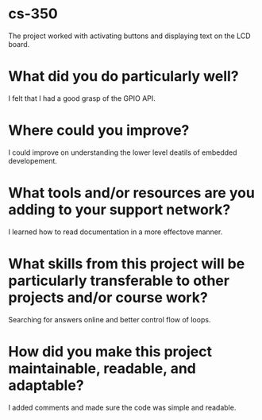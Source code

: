 # cs-350

The project worked with activating buttons and displaying text on the LCD board.

# What did you do particularly well?

I felt that I had a good grasp of the GPIO API.

# Where could you improve?

I could improve on understanding the lower level deatils of embedded developement.

# What tools and/or resources are you adding to your support network?

I learned how to read documentation in a more effectove manner.

# What skills from this project will be particularly transferable to other projects and/or course work?

Searching for answers online and better control flow of loops.

# How did you make this project maintainable, readable, and adaptable?

I added comments and made sure the code was simple and readable.
